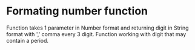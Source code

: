 # Formating number function

Function takes 1 parameter in Number format and returning digit in String format with ',' comma every 3 digit.
Function working with digit that may contain a period. 
